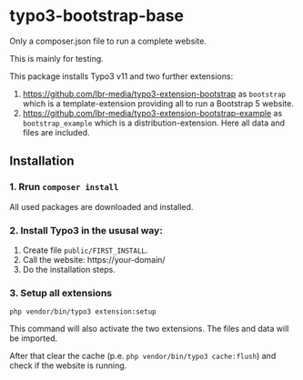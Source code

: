 # typo3-bootstrap-base

Only a composer.json file to run a complete website.

This is mainly for testing.

This package installs Typo3 v11 and two further extensions:

1. https://github.com/lbr-media/typo3-extension-bootstrap as `bootstrap` which is a template-extension providing all to run a Bootstrap 5 website.
1. https://github.com/lbr-media/typo3-extension-bootstrap-example as `bootstrap_example` which is a distribution-extension. Here all data and files are included.

## Installation

### 1. Rrun `composer install`

All used packages are downloaded and installed.

### 2. Install Typo3 in the ususal way:

1. Create file `public/FIRST_INSTALL`.
2. Call the website: https://your-domain/
3. Do the installation steps.

### 3. Setup all extensions

`php vendor/bin/typo3 extension:setup`

This command will also activate the two extensions. The files and data will be imported.

After that clear the cache (p.e. `php vendor/bin/typo3 cache:flush`) and check if the website is running.